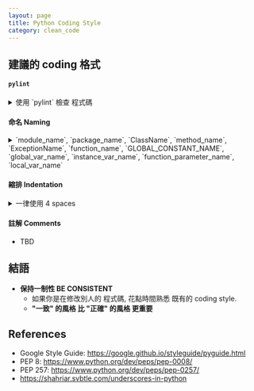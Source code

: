 ```yaml
---
layout: page
title: Python Coding Style
category: clean_code
---
```


## 建議的 coding 格式

#### `pylint`
<details><summary markdown="span">使用 `pylint` 檢查 程式碼</summary>
* 透過 `pip install pylint` 安裝<br/>
* `pylint XXX.py` 執行<br/>
* `pylint` 並非完美, 僅是一個輔助工具. 你應該事情況<br/>
  * 修改程式碼<br/>
  * 將部分報錯 加入 ignore list (過多報錯, 可能導致你忽略真正需要修改的資訊)<br/>
</details>

#### 命名 Naming
<details><summary markdown="span">`module_name`, `package_name`, `ClassName`, `method_name`, `ExceptionName`, `function_name`, `GLOBAL_CONSTANT_NAME`, `global_var_name`, `instance_var_name`, `function_parameter_name`, `local_var_name`</summary>
* 不允許採用<br/>
  * 單一字元名稱 single character names (e.g. a, b, c)<br/>
    * counters 或 iterators 除外, 通常使用 `i`, `j`, `k`<br/>
  * 在 package/module name 中使用 dashes(-)<br/>
    * e.g. 創建一個module 叫做 `calculate-histogram.py`<br/>
  * 前後雙底線 `__double_leading_and_trailing_underscore__`<br/>
    * 為Python內部保留 reserved by Python<br/>
* 慣例 Convention<br/>
  * `internal`定義: 意指 僅使用於某個 module 或 以protected/private的形式存於某個class 的 變數或函示<br/>
  * 前綴單底線(`_`): 僅 慣例上代表, 該 變數或函示 為 internal 使用<br/>
    * 前綴單底線 不具備實際 internal 效應, 僅特殊情況下提供 internal 保護 (e.g. 在 `import * from` 時不會出現)<br/>
  * 前綴雙底線(`__`): 對 編譯器interpreter 有實際意義, 將使 變數或函示 變成 internal<br/>
    * e.g.<br/>
    * 有關 前綴單底線 與 前綴雙底線, 更多資訊可參考 <https://shahriar.svbtle.com/underscores-in-python><br/>
  * class 名稱 使用 `CapWords`, module 名稱 使用 `lower_with_under.py`<br/>
    * e.g. 避免出現 `from StringIO import StringIO` 的尷尬情況<br/>
* Naming Table<br/>
</details>

#### 縮排 Indentation
<details><summary markdown="span">一律使用 4 spaces</summary>
* 永遠不可將 tabs 跟 spaces 混用<br/>
* 當需要以 多行 表示程式碼時, 可以考慮以下兩種方案<br/>
  * 使用 4 spaces 做縮排開頭<br/>
  * 使用 垂直方向 對齊 <br/>
* e.g.
</details>

#### 註解 Comments
* TBD


## 結語
* **保持一制性 BE CONSISTENT**
  * 如果你是在修改別人的 程式碼, 花點時間熟悉 既有的 coding style.
  * **"一致" 的風格 比 "正確" 的風格 更重要**


## References
* Google Style Guide: https://google.github.io/styleguide/pyguide.html
* PEP 8: https://www.python.org/dev/peps/pep-0008/
* PEP 257: https://www.python.org/dev/peps/pep-0257/
* https://shahriar.svbtle.com/underscores-in-python
